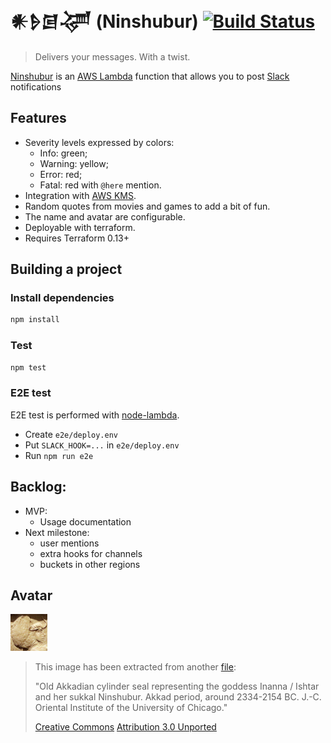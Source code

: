 # 𒀭𒊩𒌆𒋚 (Ninshubur) [![Build Status](https://travis-ci.org/artamonovkirill/ninshubur.svg?branch=master)](https://travis-ci.org/artamonovkirill/ninshubur)

> Delivers your messages. With a twist. 

[Ninshubur](https://en.wikipedia.org/wiki/Ninshubur) is an [AWS Lambda](https://aws.amazon.com/lambda/) 
function that allows you to post [Slack](https://slack.com/) notifications

## Features

* Severity levels expressed by colors:
  * Info: green;
  * Warning: yellow;
  * Error: red;
  * Fatal: red with `@here` mention.
* Integration with [AWS KMS](https://aws.amazon.com/kms/).
* Random quotes from movies and games to add a bit of fun.
* The name and avatar are configurable.
* Deployable with terraform.
* Requires Terraform 0.13+

## Building a project

### Install dependencies
```bash
npm install
```

### Test
```bash
npm test
```

### E2E test

E2E test is performed with [node-lambda](https://github.com/motdotla/node-lambda).

* Create `e2e/deploy.env`
* Put `SLACK_HOOK=...` in `e2e/deploy.env` 
* Run `npm run e2e`

## Backlog:
* MVP:
  * Usage documentation
* Next milestone:
  * user mentions
  * extra hooks for channels
  * buckets in other regions

## Avatar

![Ninshubur avatar](ninshubur.jpg) 

> This image has been extracted from another [file](https://commons.wikimedia.org/wiki/File:Seal_of_Inanna,_2350-2150_BCE.jpg): 
>
>"Old Akkadian cylinder seal representing the goddess Inanna / Ishtar and her sukkal Ninshubur. Akkad period, around 2334-2154 BC. J.-C. Oriental Institute of the University of Chicago." 
> 
> [Creative Commons](https://en.wikipedia.org/wiki/en:Creative_Commons) [Attribution 3.0 Unported](https://creativecommons.org/licenses/by/3.0/deed.en)